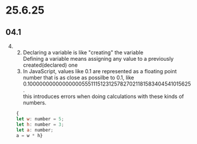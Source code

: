 # 25.6.25
## 04.1

4.
    2.
        Declaring a variable is like "creating" the variable  
        Defining a variable means assigning any value to a previously created(declared) one
    4. In JavaScript, values like 0.1 are represented as a floating point number that is as close as possilbe to 0.1, like 0.1000000000000000055511151231257827021181583404541015625.  
    this introduces errors when doing calculations with these kinds of numbers.  

```javascript
    {
    let w: number = 5;
    let h: number = 3;
    let a: number;
    a = w * h}
    